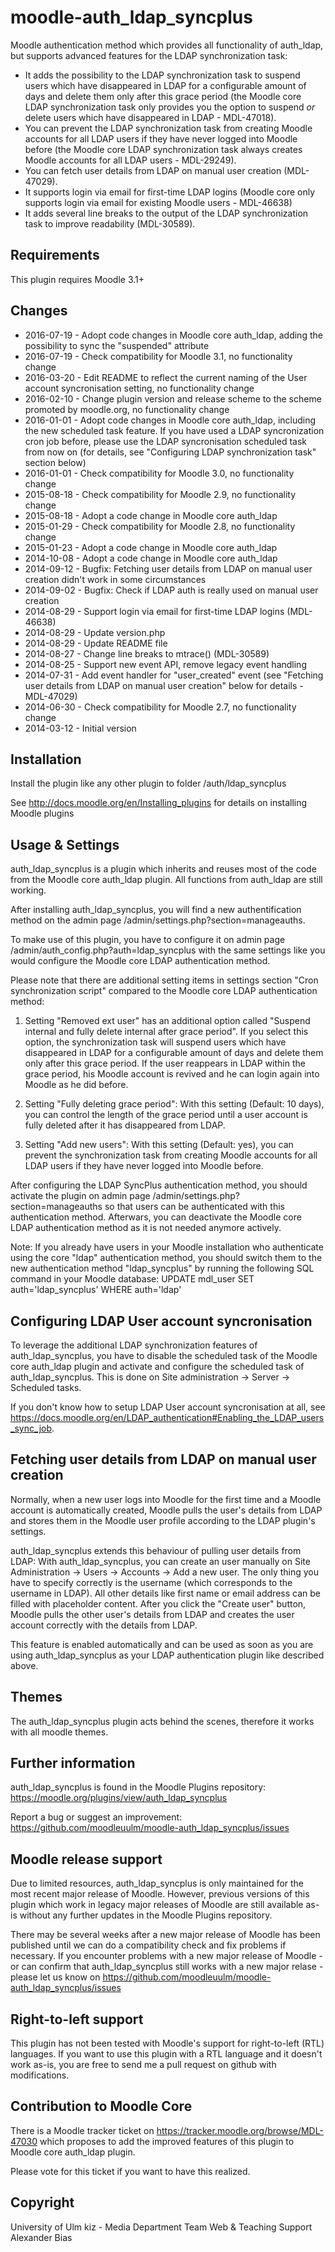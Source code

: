 moodle-auth_ldap_syncplus
=========================

Moodle authentication method which provides all functionality of auth_ldap, but supports advanced features for the LDAP synchronization task:

* It adds the possibility to the LDAP synchronization task to suspend users which have disappeared in LDAP for a configurable amount of days and delete them only after this grace period (the Moodle core LDAP synchronization task only provides you the option to suspend _or_ delete users which have disappeared in LDAP - MDL-47018).
* You can prevent the LDAP synchronization task from creating Moodle accounts for all LDAP users if they have never logged into Moodle before (the Moodle core LDAP synchronization task always creates Moodle accounts for all LDAP users - MDL-29249).
* You can fetch user details from LDAP on manual user creation (MDL-47029).
* It supports login via email for first-time LDAP logins (Moodle core only supports login via email for existing Moodle users - MDL-46638)
* It adds several line breaks to the output of the LDAP synchronization task to improve readability (MDL-30589).


Requirements
------------

This plugin requires Moodle 3.1+


Changes
-------

* 2016-07-19 - Adopt code changes in Moodle core auth_ldap, adding the possibility to sync the "suspended" attribute
* 2016-07-19 - Check compatibility for Moodle 3.1, no functionality change
* 2016-03-20 - Edit README to reflect the current naming of the User account syncronisation setting, no functionality change
* 2016-02-10 - Change plugin version and release scheme to the scheme promoted by moodle.org, no functionality change
* 2016-01-01 - Adopt code changes in Moodle core auth_ldap, including the new scheduled task feature. If you have used a LDAP syncronization cron job before, please use the LDAP syncronisation scheduled task from now on (for details, see "Configuring LDAP synchronization task" section below)
* 2016-01-01 - Check compatibility for Moodle 3.0, no functionality change
* 2015-08-18 - Check compatibility for Moodle 2.9, no functionality change
* 2015-08-18 - Adopt a code change in Moodle core auth_ldap
* 2015-01-29 - Check compatibility for Moodle 2.8, no functionality change
* 2015-01-23 - Adopt a code change in Moodle core auth_ldap
* 2014-10-08 - Adopt a code change in Moodle core auth_ldap
* 2014-09-12 - Bugfix: Fetching user details from LDAP on manual user creation didn't work in some circumstances
* 2014-09-02 - Bugfix: Check if LDAP auth is really used on manual user creation
* 2014-08-29 - Support login via email for first-time LDAP logins (MDL-46638)
* 2014-08-29 - Update version.php
* 2014-08-29 - Update README file
* 2014-08-27 - Change line breaks to mtrace() (MDL-30589)
* 2014-08-25 - Support new event API, remove legacy event handling
* 2014-07-31 - Add event handler for "user_created" event (see "Fetching user details from LDAP on manual user creation" below for details - MDL-47029)
* 2014-06-30 - Check compatibility for Moodle 2.7, no functionality change
* 2014-03-12 - Initial version


Installation
------------

Install the plugin like any other plugin to folder
/auth/ldap_syncplus

See http://docs.moodle.org/en/Installing_plugins for details on installing Moodle plugins


Usage & Settings
----------------

auth_ldap_syncplus is a plugin which inherits and reuses most of the code from the Moodle core auth_ldap plugin. All functions from auth_ldap are still working.

After installing auth_ldap_syncplus, you will find a new authentification method on the admin page /admin/settings.php?section=manageauths.

To make use of this plugin, you have to configure it on admin page /admin/auth_config.php?auth=ldap_syncplus with the same settings like you would configure the Moodle core LDAP authentication method.

Please note that there are additional setting items in settings section "Cron synchronization script" compared to the Moodle core LDAP authentication method:

1. Setting "Removed ext user" has an additional option called "Suspend internal and fully delete internal after grace period". If you select this option, the synchronization task will suspend users which have disappeared in LDAP for a configurable amount of days and delete them only after this grace period. If the user reappears in LDAP within the grace period, his Moodle account is revived and he can login again into Moodle as he did before.

2. Setting "Fully deleting grace period": With this setting (Default: 10 days), you can control the length of the grace period until a user account is fully deleted after it has disappeared from LDAP.

3. Setting "Add new users": With this setting (Default: yes), you can prevent the synchronization task from creating Moodle accounts for all LDAP users if they have never logged into Moodle before.

After configuring the LDAP SyncPlus authentication method, you should activate the plugin on admin page /admin/settings.php?section=manageauths so that users can be authenticated with this authentication method. Afterwars, you can deactivate the Moodle core LDAP authentication method as it is not needed anymore actively.

Note: If you already have users in your Moodle installation who authenticate using the core "ldap" authentication method, you should switch them to the new authentication method "ldap_syncplus" by running the following SQL command in your Moodle database:
UPDATE mdl_user SET auth='ldap_syncplus' WHERE auth='ldap'


Configuring LDAP User account syncronisation
--------------------------------------------

To leverage the additional LDAP synchronization features of auth_ldap_syncplus, you have to disable the scheduled task of the Moodle core auth_ldap plugin and activate and configure the scheduled task of auth_ldap_syncplus. This is done on Site administration -> Server -> Scheduled tasks.

If you don't know how to setup LDAP User account syncronisation at all, see https://docs.moodle.org/en/LDAP_authentication#Enabling_the_LDAP_users_sync_job.


Fetching user details from LDAP on manual user creation
-------------------------------------------------------

Normally, when a new user logs into Moodle for the first time and a Moodle account is automatically created, Moodle pulls the user's details from LDAP and stores them in the Moodle user profile according to the LDAP plugin's settings.

auth_ldap_syncplus extends this behaviour of pulling user details from LDAP:
With auth_ldap_syncplus, you can create an user manually on Site Administration -> Users -> Accounts -> Add a new user. The only thing you have to specify correctly is the username (which corresponds to the username in LDAP). All other details like first name or email address can be filled with placeholder content. After you click the "Create user" button, Moodle pulls the other user's details from LDAP and creates the user account correctly with the details from LDAP.

This feature is enabled automatically and can be used as soon as you are using auth_ldap_syncplus as your LDAP authentication plugin like described above.


Themes
------

The auth_ldap_syncplus plugin acts behind the scenes, therefore it works with all moodle themes.


Further information
-------------------

auth_ldap_syncplus is found in the Moodle Plugins repository: https://moodle.org/plugins/view/auth_ldap_syncplus

Report a bug or suggest an improvement: https://github.com/moodleuulm/moodle-auth_ldap_syncplus/issues


Moodle release support
----------------------

Due to limited resources, auth_ldap_syncplus is only maintained for the most recent major release of Moodle. However, previous versions of this plugin which work in legacy major releases of Moodle are still available as-is without any further updates in the Moodle Plugins repository.

There may be several weeks after a new major release of Moodle has been published until we can do a compatibility check and fix problems if necessary. If you encounter problems with a new major release of Moodle - or can confirm that auth_ldap_syncplus still works with a new major relase - please let us know on https://github.com/moodleuulm/moodle-auth_ldap_syncplus/issues


Right-to-left support
---------------------

This plugin has not been tested with Moodle's support for right-to-left (RTL) languages.
If you want to use this plugin with a RTL language and it doesn't work as-is, you are free to send me a pull request on
github with modifications.


Contribution to Moodle Core
---------------------------

There is a Moodle tracker ticket on https://tracker.moodle.org/browse/MDL-47030 which proposes to add the improved features of this plugin to Moodle core auth_ldap plugin.

Please vote for this ticket if you want to have this realized.


Copyright
---------

University of Ulm
kiz - Media Department
Team Web & Teaching Support
Alexander Bias
